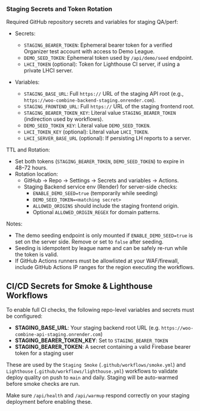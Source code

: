 ### Staging Secrets and Token Rotation

Required GitHub repository secrets and variables for staging QA/perf:

- Secrets:
  - `STAGING_BEARER_TOKEN`: Ephemeral bearer token for a verified Organizer test account with access to Demo League.
  - `DEMO_SEED_TOKEN`: Ephemeral token used by `/api/demo/seed` endpoint.
  - `LHCI_TOKEN` (optional): Token for Lighthouse CI server, if using a private LHCI server.

- Variables:
  - `STAGING_BASE_URL`: Full `https://` URL of the staging API root (e.g., `https://woo-combine-backend-staging.onrender.com`).
  - `STAGING_FRONTEND_URL`: Full `https://` URL of the staging frontend root.
  - `STAGING_BEARER_TOKEN_KEY`: Literal value `STAGING_BEARER_TOKEN` (indirection used by workflows).
  - `DEMO_SEED_TOKEN_KEY`: Literal value `DEMO_SEED_TOKEN`.
  - `LHCI_TOKEN_KEY` (optional): Literal value `LHCI_TOKEN`.
  - `LHCI_SERVER_BASE_URL` (optional): If persisting LH reports to a server.

TTL and Rotation:
- Set both tokens (`STAGING_BEARER_TOKEN`, `DEMO_SEED_TOKEN`) to expire in 48–72 hours.
- Rotation location:
  - GitHub → Repo → Settings → Secrets and variables → Actions.
  - Staging Backend service env (Render) for server-side checks:
    - `ENABLE_DEMO_SEED=true` (temporarily while seeding)
    - `DEMO_SEED_TOKEN=<matching secret>`
    - `ALLOWED_ORIGINS` should include the staging frontend origin.
    - Optional `ALLOWED_ORIGIN_REGEX` for domain patterns.

Notes:
- The demo seeding endpoint is only mounted if `ENABLE_DEMO_SEED=true` is set on the server side. Remove or set to `false` after seeding.
- Seeding is idempotent by league name and can be safely re-run while the token is valid.
- If GitHub Actions runners must be allowlisted at your WAF/firewall, include GitHub Actions IP ranges for the region executing the workflows.


## CI/CD Secrets for Smoke & Lighthouse Workflows

To enable full CI checks, the following repo-level variables and secrets must be configured:

- **STAGING_BASE_URL**: Your staging backend root URL (e.g. `https://woo-combine-api-staging.onrender.com`)
- **STAGING_BEARER_TOKEN_KEY**: Set to `STAGING_BEARER_TOKEN`
- **STAGING_BEARER_TOKEN**: A secret containing a valid Firebase bearer token for a staging user

These are used by the `Staging Smoke` (`.github/workflows/smoke.yml`) and `Lighthouse` (`.github/workflows/lighthouse.yml`) workflows to validate deploy quality on push to `main` and daily. Staging will be auto-warmed before smoke checks are run.

Make sure `/api/health` and `/api/warmup` respond correctly on your staging deployment before enabling these.


